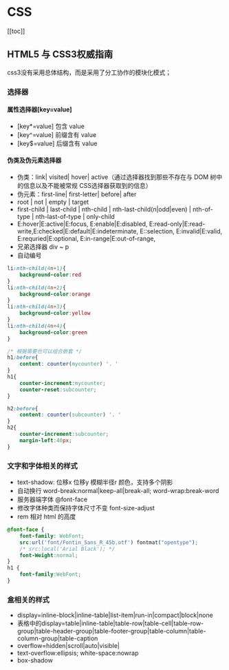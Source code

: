 # CSS
[[toc]]
## HTML5 与 CSS3权威指南
css3没有采用总体结构，而是采用了分工协作的模块化模式；
### 选择器
#### 属性选择器[key=value]
- [key*=value] 包含 value
- [key^=value] 前缀含有 value
- [key$=value] 后缀含有 value

#### 伪类及伪元素选择器
- 伪类：link| visited| hover| active（通过选择器找到那些不存在与 DOM 树中的信息以及不能被常规 CSS选择器获取到的信息）
- 伪元素：first-line| first-letter| before| after
- root | not | empty | target
- first-child | last-child | nth-child | nth-last-child(n|odd|even) | nth-of-type | nth-last-of-type | only-child
- E:hover|E:active|E:focus, E:enable|E:disabled, E:read-only|E:read-write,E:checked|E:default|E:indeterminate, E::selection, E:invalid|E:valid, E:requried|E:optional, E:in-range|E:out-of-range, 
- 兄弟选择器 div ~ p
- 自动编号

``` css
li:nth-child(4n+1){
    background-color:red
}
li:nth-child(4n+2){
    background-color:orange
}
li:nth-child(4n+3){
    background-color:yellow
}
li:nth-child(4n+4){
    background-color:green
}
```

``` css
/* 根据需要也可以组合嵌套 */
h1:before{
    content: counter(mycounter) '. '
}
h1{
    counter-increment:mycounter;
    counter-reset:subcounter;
}

h2:before{
    content: counter(subcounter) '. '
}
h2{
    counter-increment:subcounter;
    margin-left:40px;
}

```

### 文字和字体相关的样式
- text-shadow: 位移x 位移y 模糊半径r 颜色，支持多个阴影
- 自动换行 word-break:normal|keep-all|break-all;   word-wrap:break-word
- 服务器端字体 @font-face
- 修改字体种类而保持字体尺寸不变 font-size-adjust
- rem 相对 html 的高度


``` css
@font-face {
    font-family: WebFont;
    src:url('font/Fontin_Sans_R_45b.otf') fontmat("opentype");
    /* src:local('Arial Black'); */
    font-Weight:normal;
}
h1 {
    font-family:WebFont;
}

```
### 盒相关的样式
- display=inline-block|inline-table|list-item|run-in|compact|block|none
- 表格中的display=table|inline-table|table-row|table-cell|table-row-group|table-header-group|table-footer-group|table-column|table-column-group|table-caption
- overflow=hidden|scroll|auto|visible|
- text-overflow:ellipsis; white-space:nowrap
- box-shadow




